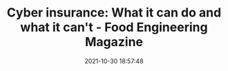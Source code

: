 ---
"title": "Cyber insurance: What it can do and what it can't - Food Engineering Magazine"
"date": "2021-10-30 18:57:48"
"feed_name": "GOOGLENEWSINDUSTRIAL"
"feed_website": "https://news.google.com/search?q=industrial%2Bincident&hl=en-US&gl=US&ceid=US:en"
"feed_rss": "https://news.google.com/rss/search?q=industrial%2Bincident&hl=en-US&gl=US&ceid=US:en"
"link": "https://www.foodengineeringmag.com/articles/99774-cyber-insurance-what-it-can-do-and-what-it-cant"
"source": "{'href': 'https://www.foodengineeringmag.com', 'title': 'Food Engineering Magazine'}"
"file": "_posts/2021-1-1-d925ee83b0501003df66aa8d4044a8178b5f20a0.md"
"accident": "0"
"drilling": "0"
"dead": "0"
"injured": "0"
"arrested": "0"
"place": "unknown place"
"where": "unknown site"
"causes": "unknown"
"place_uri": "unknown place"
---
